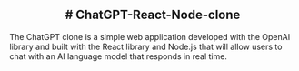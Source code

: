 ﻿<!-- <p align="center">
<![image](https://github.com/DaveSimoes/chatgpt-react-node-clone/assets/109705197/a5784d5e-f053-4228-a9ca-36c70a2965ce)>
</p> -->

<h2 align="center">
 # ChatGPT-React-Node-clone
</h2>


The ChatGPT clone is a simple web application developed with the OpenAI library and built with the React library and Node.js that will allow users to chat with an AI language model that responds in real time.
